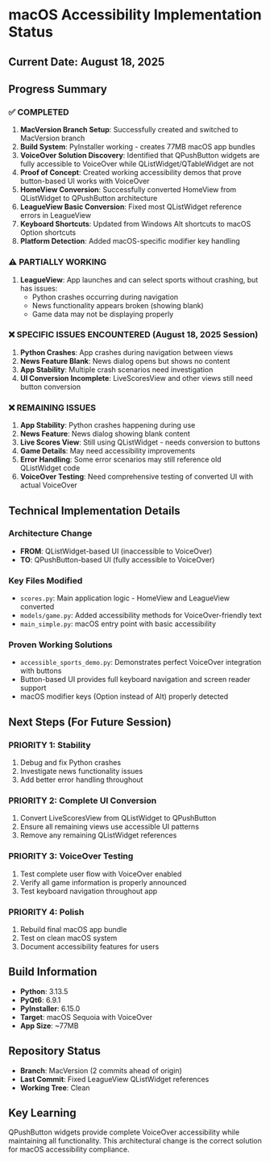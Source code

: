# macOS Accessibility Implementation Status

## Current Date: August 18, 2025

## Progress Summary

### ✅ COMPLETED
1. **MacVersion Branch Setup**: Successfully created and switched to MacVersion branch
2. **Build System**: PyInstaller working - creates 77MB macOS app bundles
3. **VoiceOver Solution Discovery**: Identified that QPushButton widgets are fully accessible to VoiceOver while QListWidget/QTableWidget are not
4. **Proof of Concept**: Created working accessibility demos that prove button-based UI works with VoiceOver
5. **HomeView Conversion**: Successfully converted HomeView from QListWidget to QPushButton architecture
6. **LeagueView Basic Conversion**: Fixed most QListWidget reference errors in LeagueView
7. **Keyboard Shortcuts**: Updated from Windows Alt shortcuts to macOS Option shortcuts
8. **Platform Detection**: Added macOS-specific modifier key handling

### ⚠️ PARTIALLY WORKING
1. **LeagueView**: App launches and can select sports without crashing, but has issues:
   - Python crashes occurring during navigation
   - News functionality appears broken (showing blank)
   - Game data may not be displaying properly

### ❌ SPECIFIC ISSUES ENCOUNTERED (August 18, 2025 Session)
1. **Python Crashes**: App crashes during navigation between views
2. **News Feature Blank**: News dialog opens but shows no content
3. **App Stability**: Multiple crash scenarios need investigation
4. **UI Conversion Incomplete**: LiveScoresView and other views still need button conversion

### ❌ REMAINING ISSUES
1. **App Stability**: Python crashes happening during use
2. **News Feature**: News dialog showing blank content
3. **Live Scores View**: Still using QListWidget - needs conversion to buttons
4. **Game Details**: May need accessibility improvements
5. **Error Handling**: Some error scenarios may still reference old QListWidget code
6. **VoiceOver Testing**: Need comprehensive testing of converted UI with actual VoiceOver

## Technical Implementation Details

### Architecture Change
- **FROM**: QListWidget-based UI (inaccessible to VoiceOver)
- **TO**: QPushButton-based UI (fully accessible to VoiceOver)

### Key Files Modified
- `scores.py`: Main application logic - HomeView and LeagueView converted
- `models/game.py`: Added accessibility methods for VoiceOver-friendly text
- `main_simple.py`: macOS entry point with basic accessibility

### Proven Working Solutions
- `accessible_sports_demo.py`: Demonstrates perfect VoiceOver integration with buttons
- Button-based UI provides full keyboard navigation and screen reader support
- macOS modifier keys (Option instead of Alt) properly detected

## Next Steps (For Future Session)

### PRIORITY 1: Stability
1. Debug and fix Python crashes
2. Investigate news functionality issues
3. Add better error handling throughout

### PRIORITY 2: Complete UI Conversion
1. Convert LiveScoresView from QListWidget to QPushButton
2. Ensure all remaining views use accessible UI patterns
3. Remove any remaining QListWidget references

### PRIORITY 3: VoiceOver Testing
1. Test complete user flow with VoiceOver enabled
2. Verify all game information is properly announced
3. Test keyboard navigation throughout app

### PRIORITY 4: Polish
1. Rebuild final macOS app bundle
2. Test on clean macOS system
3. Document accessibility features for users

## Build Information
- **Python**: 3.13.5
- **PyQt6**: 6.9.1
- **PyInstaller**: 6.15.0
- **Target**: macOS Sequoia with VoiceOver
- **App Size**: ~77MB

## Repository Status
- **Branch**: MacVersion (2 commits ahead of origin)
- **Last Commit**: Fixed LeagueView QListWidget references
- **Working Tree**: Clean

## Key Learning
QPushButton widgets provide complete VoiceOver accessibility while maintaining all functionality. This architectural change is the correct solution for macOS accessibility compliance.
